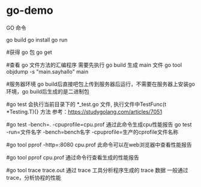 # go-demo

GO 命令

go build
go install
go run

#获得 go 包
go get

#查看 go 文件方法的汇编程序 需要先执行 go build 生成 main 文件
go tool objdump -s "main.sayhallo" main

#服务器环境
go build后直接吧包上传到服务器后运行，不需要在服务器上安装go环境，go build后生成的是二进制包

#go test
会执行当前目录下的 *_test.go 文件, 执行文件中TestFunc(t *Testing.T){} 方法
参考：https://studygolang.com/articles/7051

#go test -bench=. -cpuprofile=cpu.prof
通过此命令生成cpu性能报告
go test -run=文件名字 -bench=bench名字 -cpuprofile=生产的cprofile文件名称

#go tool pprof -http=:8080 cpu.prof
此命令可以在web浏览器中查看性能报告

#go tool pprof cpu.prof
通过命令行查看生成的性能报告

#go tool trace trace.out
通过 trace 工具分析程序生成的 trace 数据
一般通过trace，分析协程的性能